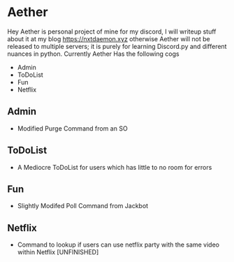 # Aether

Hey Aether is personal project of mine for my discord, I will writeup stuff about it at my blog https://nxtdaemon.xyz otherwise Aether will not be released to multiple servers; it is purely for learning Discord.py and different nuances in python. Currently Aether Has the following cogs

- Admin
- ToDoList
- Fun 
- Netflix

## Admin
- Modified Purge Command from an SO 

## ToDoList 
- A Mediocre ToDoList for users which has little to no room for errors

## Fun
- Slightly Modifed Poll Command from Jackbot 

## Netflix
- Command to lookup if users can use netflix party with the same video within Netflix [UNFINISHED] 
